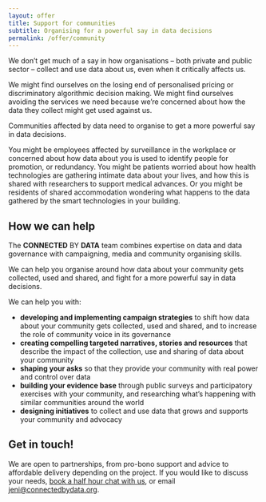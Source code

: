 ```yaml
---
layout: offer
title: Support for communities
subtitle: Organising for a powerful say in data decisions
permalink: /offer/community
---
```

We don’t get much of a say in how organisations – both private and public sector – collect and use data about us, even when it critically affects us.

We might find ourselves on the losing end of personalised pricing or discriminatory algorithmic decision making. We might find ourselves avoiding the services we need because we’re concerned about how the data they collect might get used against us.

Communities affected by data need to organise to get a more powerful say in data decisions.

You might be employees affected by surveillance in the workplace or concerned about how data about you is used to identify people for promotion, or redundancy. You might be patients worried about how health technologies are gathering intimate data about your lives, and how this is shared with researchers to support medical advances. Or you might be residents of shared accommodation wondering what happens to the data gathered by the smart technologies in your building.

## How we can help

The **CONNECTED** BY **DATA** team combines expertise on data and data governance with campaigning, media and community organising skills. 

We can help you organise around how data about your community gets collected, used and shared, and fight for a more powerful say in data decisions.

We can help you with:

* **developing and implementing campaign strategies** to shift how data about your community gets collected, used and shared, and to increase the role of community voice in its governance
* **creating compelling targeted narratives, stories and resources** that describe the impact of the collection, use and sharing of data about your community
* **shaping your asks** so that they provide your community with real power and control over data
* **building your evidence base** through public surveys and participatory exercises with your community, and researching what’s happening with similar communities around the world
* **designing initiatives** to collect and use data that grows and supports your community and advocacy

## Get in touch!

We are open to partnerships, from pro-bono support and advice to affordable delivery depending on the project. If you would like to discuss your needs, <!-- Calendly link widget begin --><link href="https://assets.calendly.com/assets/external/widget.css" rel="stylesheet"><script src="https://assets.calendly.com/assets/external/widget.js" type="text/javascript" async></script><a href="" onclick="Calendly.initPopupWidget({url: 'https://calendly.com/d/ym3-vwr-vpb?background_color=f3f2f2&text_color=25333a&primary_color=6200ee'});return false;">book a half hour chat with us</a><!-- Calendly link widget end -->, or email [jeni@connectedbydata.org](mailto:jeni@connectedbydata.org).
